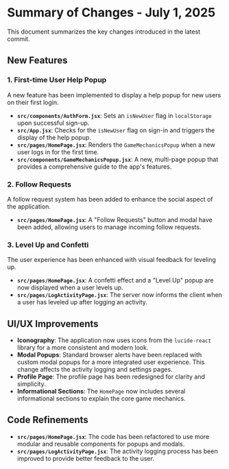 # Summary of Changes - July 1, 2025

This document summarizes the key changes introduced in the latest commit.

## New Features

### 1. First-time User Help Popup

A new feature has been implemented to display a help popup for new users on their first login.

-   **`src/components/AuthForm.jsx`**: Sets an `isNewUser` flag in `localStorage` upon successful sign-up.
-   **`src/App.jsx`**: Checks for the `isNewUser` flag on sign-in and triggers the display of the help popup.
-   **`src/pages/HomePage.jsx`**: Renders the `GameMechanicsPopup` when a new user logs in for the first time.
-   **`src/components/GameMechanicsPopup.jsx`**: A new, multi-page popup that provides a comprehensive guide to the app's features.

### 2. Follow Requests

A follow request system has been added to enhance the social aspect of the application.

-   **`src/pages/HomePage.jsx`**: A "Follow Requests" button and modal have been added, allowing users to manage incoming follow requests.

### 3. Level Up and Confetti

The user experience has been enhanced with visual feedback for leveling up.

-   **`src/pages/HomePage.jsx`**: A confetti effect and a "Level Up" popup are now displayed when a user levels up.
-   **`src/pages/LogActivityPage.jsx`**: The server now informs the client when a user has leveled up after logging an activity.

## UI/UX Improvements

-   **Iconography**: The application now uses icons from the `lucide-react` library for a more consistent and modern look.
-   **Modal Popups**: Standard browser alerts have been replaced with custom modal popups for a more integrated user experience. This change affects the activity logging and settings pages.
-   **Profile Page**: The profile page has been redesigned for clarity and simplicity.
-   **Informational Sections**: The `HomePage` now includes several informational sections to explain the core game mechanics.

## Code Refinements

-   **`src/pages/HomePage.jsx`**: The code has been refactored to use more modular and reusable components for popups and modals.
-   **`src/pages/LogActivityPage.jsx`**: The activity logging process has been improved to provide better feedback to the user.
